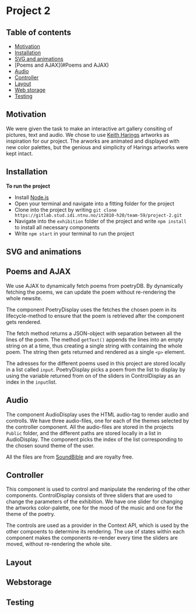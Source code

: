 # Project 2

## Table of contents
* [Motivation](#motivation)
* [Installation](#installation)
* [SVG and animations](#SVG)
* [Poems and AJAX](#Poems and AJAX)
* [Audio](#Audio)
* [Controller](#controller)
* [Layout](#layout)
* [Web storage](#webstorage)
* [Testing](#testing)



## Motivation

We were given the task to make an interactive art gallery consiting of pictures, text and audio. 
We chose to use [Keith Harings](https://www.haring.com/!/about-haring/bio) artworks as inspiration for our project.
The arworks are animated and displayed with new color palettes, but the genious and simplicity of Harings artworks were kept intact.

## Installation
**To run the project**

* Install [Node.js](https://nodejs.org)
* Open your terminal and navigate into a fitting folder for the project
* Clone into the project by writing `git clone https://gitlab.stud.idi.ntnu.no/it2810-h20/team-59/project-2.git`
* Navigate into the `exhibition` folder of the project and write `npm install` to install all necessary components
* Write `npm start` in your terminal to run the project


## SVG and animations




## Poems and AJAX

We use AJAX to dynamically fetch poems from poetryDB. By dynamically fetching the poems, we can update the poem without re-rendering the whole newsite.

The component PoetryDisplay uses the fetches the chosen poem in its lifecycle-method to ensure that the poem is retrieved after the component gets rendered.

The fetch method returns a JSON-object with separation between all the lines of the poem. The method `getText()` appends the lines into an empty string on at a time, thus creating a single string with containing the whole poem. 
The string then gets returned and rendered as a single `<p>` element.

The adresses for the different poems used in this project are stored locally in a list called `input`. 
PoetryDisplay picks a poem from the list to display by using the variable returned from on of the sliders in ControlDisplay as an index in the `input`list.

## Audio
The component AudioDisplay uses the HTML audio-tag to render audio and controlls. We have three audio-files, one for each of the themes selected by the controller component.
All the audio-files are stored in the projects `Public` folder, and the different paths are stored locally in a list in AudioDisplay. The component picks the index of the list corresponding to the chosen sound theme of the user.

All the files are from [SoundBible](http://soundbible.com/tags-mp3.html) and are royalty free.

## Controller

This component is used to control and manipulate the rendering of the other components. 
ControlDisplay consists of three sliders that are used to change the parameters of the exhibition. We have one slider for changing the artworks color-palette, 
one for the mood of the music and one for the theme of the poetry.

The controls are used as a provider in the Context API, which is used by the other compoents to determine its rendering.
The use of states within each component makes the components re-render every time the sliders are moved, without re-rendering the whole site.

## Layout

## Webstorage

## Testing



